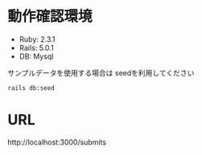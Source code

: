 # 動作確認環境
- Ruby: 2.3.1
- Rails: 5.0.1
- DB: Mysql

サンプルデータを使用する場合は seedを利用してください
```
rails db:seed
```

# URL
http://localhost:3000/submits